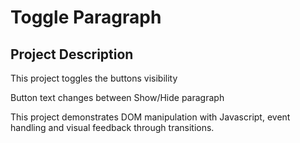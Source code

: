 # Toggle Paragraph

## Project Description

This project toggles the buttons visibility

Button text changes between Show/Hide paragraph

This project demonstrates DOM manipulation with Javascript, event handling and visual feedback through transitions.
